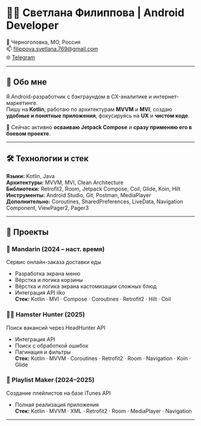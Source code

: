 # 👩‍💻 Светлана Филиппова | Android Developer

📍 Черноголовка, МО, Россия  
📫 [filippova.svetlana.769@gmail.com](mailto:filippova.svetlana.769@gmail.com)  
🌐 [Telegram](https://t.me/SvitlanaFilippova)  

---

## 🚀 Обо мне

Я Android-разработчик с бэкграундом в CX-аналитике и интернет-маркетинге.  
Пишу на **Kotlin**, работаю по архитектурам **MVVM** и **MVI**, создаю **удобные и понятные приложения**, фокусируясь на **UX** и **чистом коде**.

🎯 Сейчас активно **осваиваю Jetpack Compose** и **сразу применяю его в боевом проекте**.

---

## 🛠️ Технологии и стек

**Языки:** Kotlin, Java  
**Архитектуры:** MVVM, MVI, Clean Architecture  
**Библиотеки:** Retrofit2, Room, Jetpack Compose, Coil, Glide, Koin, Hilt  
**Инструменты:** Android Studio, Git, Postman, MediaPlayer  
**Дополнительно:** Coroutines, SharedPreferences, LiveData, Navigation Component, ViewPager2, Pager3

---

## 💼 Проекты

### 🍊 Mandarin (2024 – наст. время)
Сервис онлайн-заказа доставки еды  
- Разработка экрана меню  
- Вёрстка и логика корзины
- Вёрстка и логика экрана кастомизации сложных блюд 
- Интеграция API iiko  
**Стек:** Kotlin · MVI · Compose · Coroutines · Retrofit2 · Hilt · Coil

### 👩‍💼 Hamster Hunter (2025)
Поиск вакансий через HeadHunter API  
- Интеграция API  
- Поиск с обработкой ошибок  
- Пагинация и фильтры  
**Стек:** Kotlin · MVVM · Coroutines · Retrofit2 · Room · Navigation · Koin · Glide

### 🎵 Playlist Maker (2024–2025)
Создание плейлистов на базе iTunes API  
- Полная реализация приложения  
**Стек:** Kotlin · MVVM · XML · Retrofit2 · Room · MediaPlayer · Navigation

---
